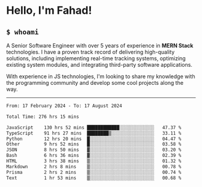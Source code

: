 <h1>Hello, I'm Fahad!</h1>

<h2><code>$ whoami</code></h2>

A Senior Software Engineer with over 5 years of experience in **MERN Stack** technologies. I have a proven track record of delivering high-quality solutions, including implementing real-time tracking systems, optimizing existing system modules, and integrating third-party software applications.

With experience in JS technologies, I'm looking to share my knowledge with the programming community and develop some cool projects along the way.

---

<!--START_SECTION:waka-->

```txt
From: 17 February 2024 - To: 17 August 2024

Total Time: 276 hrs 15 mins

JavaScript    130 hrs 52 mins ████████████░░░░░░░░░░░░░   47.37 %
TypeScript    91 hrs 27 mins  ████████▒░░░░░░░░░░░░░░░░   33.11 %
Python        12 hrs 20 mins  █░░░░░░░░░░░░░░░░░░░░░░░░   04.47 %
Other         9 hrs 52 mins   █░░░░░░░░░░░░░░░░░░░░░░░░   03.58 %
JSON          8 hrs 50 mins   ▓░░░░░░░░░░░░░░░░░░░░░░░░   03.20 %
Bash          6 hrs 36 mins   ▓░░░░░░░░░░░░░░░░░░░░░░░░   02.39 %
HTML          3 hrs 38 mins   ▒░░░░░░░░░░░░░░░░░░░░░░░░   01.32 %
Markdown      2 hrs 8 mins    ▒░░░░░░░░░░░░░░░░░░░░░░░░   00.78 %
Prisma        2 hrs 2 mins    ▒░░░░░░░░░░░░░░░░░░░░░░░░   00.74 %
Text          1 hr 53 mins    ▒░░░░░░░░░░░░░░░░░░░░░░░░   00.68 %
```

<!--END_SECTION:waka-->

<!--
**heyFahad/heyFahad** is a ✨ _special_ ✨ repository because its `README.md` (this file) appears on your GitHub profile.

Here are some ideas to get you started:

- 🔭 I’m currently working on ...
- 🌱 I’m currently learning ...
- 👯 I’m looking to collaborate on ...
- 🤔 I’m looking for help with ...
- 💬 Ask me about ...
- 📫 How to reach me: ...
- 😄 Pronouns: ...
- ⚡ Fun fact: ...
-->
